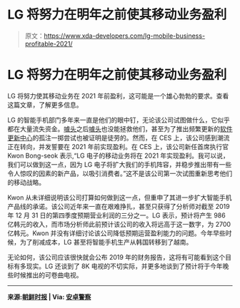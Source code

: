 # LG 将努力在明年之前使其移动业务盈利

> 原文：<https://www.xda-developers.com/lg-mobile-business-profitable-2021/>

# LG 将努力在明年之前使其移动业务盈利

LG 将努力使其移动业务在 2021 年前盈利，这可能是一个雄心勃勃的要求。查看这篇文章，了解更多信息。

LG 的智能手机部门多年来一直是他们的眼中钉，无论该公司试图做什么，它似乎都在大量流失资金。[噱头](https://www.xda-developers.com/lg-g8-thinq-hands-on/)之后[噱头](https://www.xda-developers.com/lg-g8x-with-dual-screen-first-impressions-a-fun-gimmick/)也没能拯救他们，甚至为了推出频繁更新的[软件更新中心](https://www.xda-developers.com/lg-new-center-delivering-software-updates-faster/)的孤注一掷尝试也被证明是徒劳的。然而，在 CES 上，该公司感到潮流正在转向，并发誓要在 2021 年前实现盈利。在 CES 上，该公司新任首席执行官 Kwon Bong-seok 表示,“LG 电子的移动业务将在 2021 年实现盈利。我可以说，我们可以做到这一点，因为 LG 电子将扩大我们的手机阵容，并稳步推出带有一些令人惊叹的因素的新产品，以吸引消费者。”这不是该公司第一次试图重新思考他们的移动战略。

Kwon 从未详细说明该公司打算如何做到这一点，但重申了其进一步扩大智能手机产品线的承诺。该公司近年来一直在艰难挣扎，甚至只获得了分析师对截至 2019 年 12 月 31 日的第四季度预期营业利润的三分之一。LG 表示，预计将产生 986 亿韩元的收入，而市场分析师此前预计该公司的收入将远高于这一数字，为 2700 亿韩元。Kwon 并没有详细讨论该公司降低预期运营盈利能力的问题。今年早些时候，为了削减成本，LG 甚至将智能手机生产从韩国转移到了越南。

无论如何，该公司应该很快就会公布 2019 年的财务报告，这将有可能看到这个目标有多现实。LG 还谈到了 8K 电视的不切实际，并更多地谈到了预计将于今年晚些时候推出的可卷曲电视。

* * *

**来源:[朝鲜时报](http://m.koreatimes.co.kr/pages/article.asp?newsIdx=281654) | Via: [安卓警察](https://www.androidpolice.com/2020/01/09/lg-pledges-to-turn-around-mobile-business-earn-a-profit-by-2021/)**